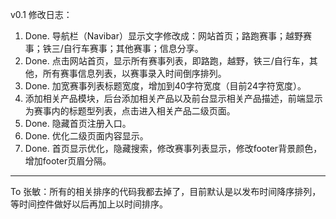 v0.1 修改日志：<br />
1. Done. 导航栏（Navibar）显示文字修改成：网站首页；路跑赛事；越野赛事；铁三/自行车赛事；其他赛事；信息分享。<br />
2. Done. 点击网站首页，显示所有赛事列表，即路跑，越野，铁三/自行车，其他，所有赛事信息列表，以赛事录入时间倒序排列。<br />
3. Done. 加宽赛事列表标题宽度，增加到40字符宽度（目前24字符宽度）。<br />
4. 添加相关产品模块，后台添加相关产品以及前台显示相关产品描述，前端显示为赛事内的标题型列表，点击进入相关产品二级页面。<br />
5. Done. 隐藏首页注册入口。<br />
6. Done. 优化二级页面内容显示。<br />
7. Done. 首页显示优化，隐藏搜索，修改赛事列表显示，修改footer背景颜色，增加footer页眉分隔。<br />

<hr />

To 张敏：所有的相关排序的代码我都去掉了，目前默认是以发布时间降序排列，等时间控件做好以后再加上以时间排序。
